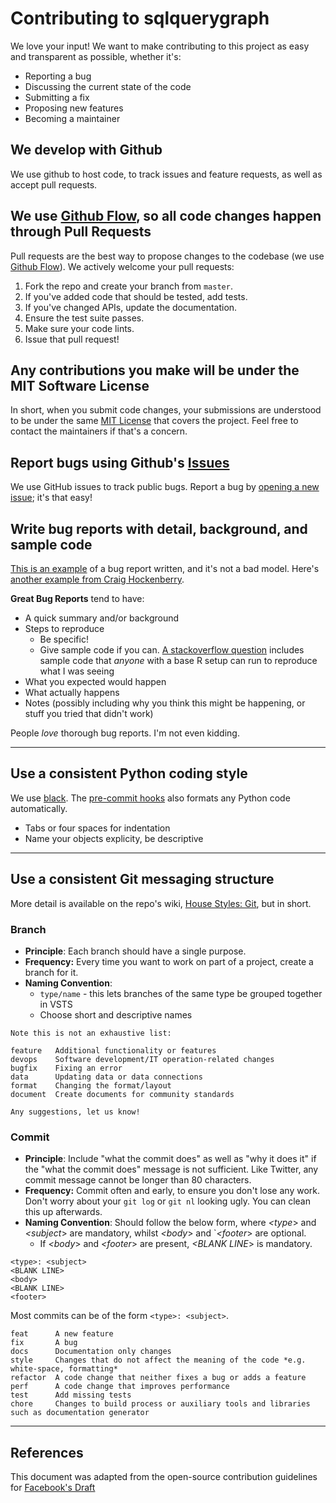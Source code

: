 # Contributing to sqlquerygraph
We love your input! We want to make contributing to this project as easy and transparent as possible, whether it's:

- Reporting a bug
- Discussing the current state of the code
- Submitting a fix
- Proposing new features
- Becoming a maintainer

## We develop with Github
We use github to host code, to track issues and feature requests, as well as accept pull requests.

## We use [Github Flow](https://guides.github.com/introduction/flow/index.html), so all code changes happen through Pull Requests
Pull requests are the best way to propose changes to the codebase (we use [Github Flow](https://guides.github.com/introduction/flow/index.html)). We actively welcome your pull requests:

1. Fork the repo and create your branch from `master`.
2. If you've added code that should be tested, add tests.
3. If you've changed APIs, update the documentation.
4. Ensure the test suite passes.
5. Make sure your code lints.
6. Issue that pull request!

## Any contributions you make will be under the MIT Software License
In short, when you submit code changes, your submissions are understood to be under the same [MIT License](http://choosealicense.com/licenses/mit/) that covers the project. Feel free to contact the maintainers if that's a concern.

## Report bugs using Github's [Issues](https://github.com/avisionh/sqlquerygraph/issues)
We use GitHub issues to track public bugs. Report a bug by [opening a new issue](https://github.com/avisionh/sqlquerygraph/issues); it's that easy!

## Write bug reports with detail, background, and sample code
[This is an example](http://stackoverflow.com/q/12488905/180626) of a bug report written, and it's not a bad model. Here's [another example from Craig Hockenberry](http://www.openradar.me/11905408).

**Great Bug Reports** tend to have:

- A quick summary and/or background
- Steps to reproduce
  - Be specific!
  - Give sample code if you can. [A stackoverflow question](http://stackoverflow.com/q/12488905/180626) includes sample code that *anyone* with a base R setup can run to reproduce what I was seeing
- What you expected would happen
- What actually happens
- Notes (possibly including why you think this might be happening, or stuff you tried that didn't work)

People *love* thorough bug reports. I'm not even kidding.

***

## Use a consistent Python coding style
We use [black](https://black.readthedocs.io/en/stable/). The [pre-commit hooks](./.pre-commit-config.yml) also formats any Python code automatically.
* Tabs or four spaces for indentation
* Name your objects explicity, be descriptive

***

## Use a consistent Git messaging structure
More detail is available on the repo's wiki, [House Styles: Git](https://github.com/avisionh/sqlquerygraph/wiki/House-Styles:-Git), but in short.

### Branch
+ **Principle**: Each branch should have a single purpose.
+ **Frequency:** Every time you want to work on part of a project, create a branch for it.
+ **Naming Convention**:
  - `type/name` - this lets branches of the same type be grouped together in VSTS
  - Choose short and descriptive names

```
Note this is not an exhaustive list:

feature   Additional functionality or features
devops    Software development/IT operation-related changes
bugfix    Fixing an error
data      Updating data or data connections
format    Changing the format/layout
document  Create documents for community standards

Any suggestions, let us know!
```

### Commit
+ **Principle**: Include "what the commit does" as well as "why it does it" if the "what the commit does" message is not sufficient. Like Twitter, any commit message cannot be longer than 80 characters.
+ **Frequency:**  Commit often and early, to ensure you don't lose any work. Don't worry about your `git log` or `git nl` looking ugly. You can clean this up afterwards.
+ **Naming Convention**: Should follow the below form, where *<type*> and *<subject*> are mandatory, whilst *<body*> and `*<footer*> are optional.
    - If *<body*> and *<footer*> are present, *<BLANK LINE*> is mandatory.

```
<type>: <subject>
<BLANK LINE>
<body>
<BLANK LINE>
<footer>
```

Most commits can be of the form `<type>: <subject>`.

```
feat      A new feature
fix       A bug
docs      Documentation only changes
style     Changes that do not affect the meaning of the code *e.g. white-space, formatting*
refactor  A code change that neither fixes a bug or adds a feature
perf      A code change that improves performance
test      Add missing tests
chore     Changes to build process or auxiliary tools and libraries such as documentation generator
```

***

## References
This document was adapted from the open-source contribution guidelines for [Facebook's Draft](https://github.com/facebook/draft-js/blob/a9316a723f9e918afde44dea68b5f9f39b7d9b00/CONTRIBUTING.md)
